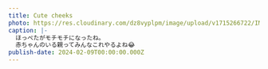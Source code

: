```yaml
---
title: Cute cheeks
photo: https://res.cloudinary.com/dz8vyplpm/image/upload/v1715266722/IMG_8799_fqtzeh.jpg
caption: |-
  ほっぺたがモチモチになったね。
  赤ちゃんのいる親ってみんなこれやるよね😂
publish-date: 2024-02-09T00:00:00.000Z
---
```

